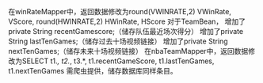在winRateMapper中，返回数据修改为round(VWINRATE,2) VWinRate, VScore, round(HWINRATE,2) HWinRate, HScore
对于TeamBean，
增加了private String recentGamescore;（储存队伍最近场次得分）
增加了private String lastTenGames;（储存过去十场视频链接）
增加了private String nextTenGames;（储存未来十场视频链接）
在nbaTeamMapper中，返回数据修改为SELECT t1.*, t2.*, t3.*, t1.recentGameScore, t1.lastTenGames, t1.nextTenGames
需爬虫提供，储存数据库同样条目。